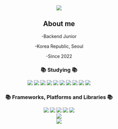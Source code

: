 <div align=center>
	<img src="https://capsule-render.vercel.app/api?type=waving&color=auto&height=200&section=header&text=SoohyungSeo%20Github!&fontSize=70" />	
</div>
<div align=center>
<h2>About me</h2>
	
-Backend Junior 
	
-Korea Republic, Seoul
	
-Since 2022

</div>
<div align=center>
	<h3>📚 Studying 📚</h3>	
</div>
<div align="center">
	<img src="https://img.shields.io/badge/JavaScript-007396?style=flat&logo=JavaScript&logoColor=#F7DF1E" />
	<img src="https://img.shields.io/badge/Github-181717?style=flat&logo=Github&logoColor=white" />
	<img src="https://img.shields.io/badge/MySQL-4479A1?style=flat&logo=MySQL&logoColor=black" />
	<img src="https://img.shields.io/badge/sequelize-4479A1?style=flat&logo=sequelize&logoColor=black" />
	<img src="https://img.shields.io/badge/MongoDB-4479A1?style=flat&logo=MongoDB&logoColor=green" />
	<img src="https://img.shields.io/badge/express-181717?style=flat&logo=express&logoColor=white" />
	<img src="https://img.shields.io/badge/docker-181717?style=flat&logo=docker&logoColor=blue" />
	<img src="https://img.shields.io/badge/NginX-181717?style=flat&logo=NginX&logoColor=green" />
	<img src="https://img.shields.io/badge/redis-181717?style=flat&logo=redis&logoColor=red" />
	<img src="https://img.shields.io/badge/swagger-181717?style=flat&logo=swagger&logoColor=green" />
</div>
<div align="center">
<h3>📚 Frameworks, Platforms and Libraries 📚</h3>
</div>
<div align="center">
	<img src=https://img.shields.io/badge/flask-%23000.svg?style=for-the-badge&logo=flask&logoColor=white>
	<img src=https://img.shields.io/badge/JWT-black?style=for-the-badge&logo=JSON%20web%20tokens>
	<img src=https://img.shields.io/badge/NPM-%23000000.svg?style=for-the-badge&logo=npm&logoColor=white>
	<img src=https://img.shields.io/badge/node.js-6DA55F?style=for-the-badge&logo=node.js&logoColor=white>
	<img src=https://img.shields.io/badge/express.js-%23404d59.svg?style=for-the-badge&logo=express&logoColor=%2361DAFB>
	</div>
<div align="center">
<img src="https://github-readme-stats.vercel.app/api/top-langs/?username=SoohyungSeo&layout=compact">
	</div>
	
<div align="center">
<img src="https://github-readme-stats.vercel.app/api?username=SoohyungSeo&theme=tokyonight&show_icons=true"> 
</div>



<!--
**nowhereim/nowhereim** is a ✨ _special_ ✨ repository because its `README.md` (this file) appears on your GitHub profile.
Here are some ideas to get you started:
- 🔭 I’m currently working on ...
- 🌱 I’m currently learning ...
- 👯 I’m looking to collaborate on ...
- 🤔 I’m looking for help with ...
- 💬 Ask me about ...
- 📫 How to reach me: ...
- 😄 Pronouns: ...
- ⚡ Fun fact: ...
-->
